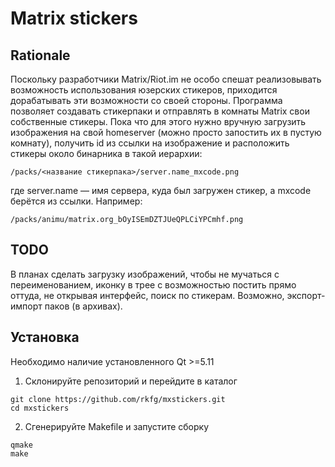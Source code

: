 # Matrix stickers

## Rationale

Поскольку разработчики Matrix/Riot.im не особо спешат реализовывать возможность использования юзерских стикеров, приходится дорабатывать эти возможности со своей стороны. Программа позволяет создавать стикерпаки и отправлять в комнаты Matrix свои собственные стикеры. Пока что для этого нужно вручную загрузить изображения на свой homeserver (можно просто запостить их в пустую комнату), получить id из ссылки на изображение и расположить стикеры около бинарника в такой иерархии:
```
/packs/<название стикерпака>/server.name_mxcode.png
```

где server.name — имя сервера, куда был загружен стикер, а mxcode берётся из ссылки. Например:
```
/packs/animu/matrix.org_bOyISEmDZTJUeQPLCiYPCmhf.png
```

## TODO

В планах сделать загрузку изображений, чтобы не мучаться с переименованием, иконку в трее с возможностью постить прямо оттуда, не открывая интерфейс, поиск по стикерам. Возможно, экспорт-импорт паков (в архивах).

## Установка
Необходимо наличие установленного Qt >=5.11
1. Склонируйте репозиторий и перейдите в каталог
```
git clone https://github.com/rkfg/mxstickers.git
cd mxstickers
```
2. Сгенерируйте Makefile и запустите сборку
```
qmake
make
```
